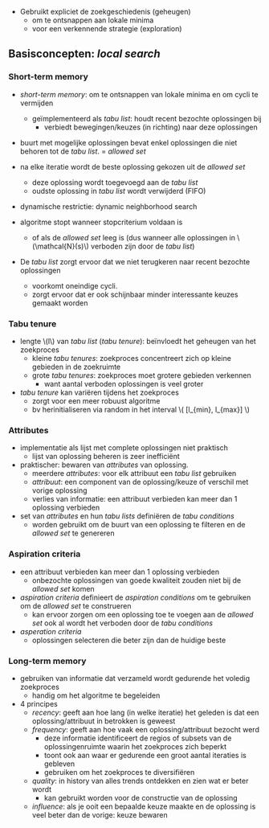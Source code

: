 
* Gebruikt expliciet de zoekgeschiedenis (geheugen)
    * om te ontsnappen aan lokale minima
    * voor een verkennende strategie (exploration)

## Basisconcepten: *local search*

### Short-term memory

* *short-term memory*: om te ontsnappen van lokale minima en om cycli te vermijden
    * geïmplementeerd als *tabu list*: houdt recent bezochte oplossingen bij
        * verbiedt bewegingen/keuzes (in richting) naar deze oplossingen
* buurt met mogelijke oplossingen bevat enkel oplossingen die niet behoren tot de *tabu list*.
  = *allowed set*
* na elke iteratie wordt de beste oplossing gekozen uit de *allowed set*
    * deze oplossing wordt toegevoegd aan de *tabu list*
    * oudste oplossing in *tabu list* wordt verwijderd (FIFO)
* dynamische restrictie: dynamic neighborhood search
* algoritme stopt wanneer stopcriterium voldaan is
    * of als de *allowed set* leeg is (dus wanneer alle oplossingen in \\(\mathcal{N}(s)\\) verboden zijn door de *tabu list*)

* De *tabu list* zorgt ervoor dat we niet terugkeren naar recent bezochte oplossingen
    * voorkomt oneindige cycli.
    * zorgt ervoor dat er ook schijnbaar minder interessante keuzes gemaakt worden

### Tabu tenure

* lengte \\(l\\) van *tabu list* (*tabu tenure*): beïnvloedt het geheugen van het zoekproces
    * kleine *tabu tenures*: zoekproces concentreert zich op kleine gebieden in de zoekruimte
    * grote *tabu tenures*: zoekproces moet grotere gebieden verkennen
        * want aantal verboden oplossingen is veel groter
* *tabu tenure* kan variëren tijdens het zoekproces
    * zorgt voor een meer robuust algoritme
    * bv herinitialiseren via random in het interval \\( [l_{min}, l_{max}] \\)

### Attributes

* implementatie als lijst met complete oplossingen niet praktisch
    * lijst van oplossing beheren is zeer inefficiënt
* praktischer: bewaren van *attributes* van oplossing.
    * meerdere *attributes*: voor elk attribuut een *tabu list* gebruiken
    * *attribuut*: een component van de oplossing/keuze of verschil met vorige oplossing
    * verlies van informatie: een attribuut verbieden kan meer dan 1 oplossing verbieden
* set van *attributes* en hun *tabu lists* definiëren de *tabu conditions*
    * worden gebruikt om de buurt van een oplossing te filteren en de *allowed set* te genereren

### Aspiration criteria

* een attribuut verbieden kan meer dan 1 oplossing verbieden
    * onbezochte oplossingen van goede kwaliteit zouden niet bij de *allowed set* komen
* *aspiration criteria* definieert de *aspiration conditions* om te gebruiken om de *allowed set* te construeren
    * kan ervoor zorgen om een oplossing toe te voegen aan de *allowed set* ook al wordt het verboden door de *tabu conditions*
* *asperation criteria*
    * oplossingen selecteren die beter zijn dan de huidige beste

### Long-term memory

* gebruiken van informatie dat verzameld wordt gedurende het voledig zoekproces
    * handig om het algoritme te begeleiden
* 4 principes
    * *recency*: geeft aan hoe lang (in welke iteratie) het geleden is dat een oplossing/attribuut in betrokken is geweest
    * *frequency*: geeft aan hoe vaak een oplossing/attribuut bezocht werd
        * deze informatie identificeert de regios of subsets van de oplossingenruimte waarin het zoekproces zich beperkt
        * toont ook aan waar er gedurende een groot aantal iteraties is gebleven
        * gebruiken om het zoekproces te diversifiëren
    * *quality*: in history van alles trends ontdekken en zien wat er beter wordt
        * kan gebruikt worden voor de constructie van de oplossing
    * *influence*: als je ooit een bepaalde keuze maakte en de oplossing is veel beter dan de vorige: keuze bewaren

